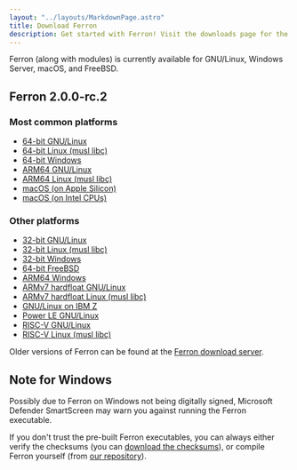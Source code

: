 ```yaml
---
layout: "../layouts/MarkdownPage.astro"
title: Download Ferron
description: Get started with Ferron! Visit the downloads page for the latest stable releases to find your perfect fit!
---
```


Ferron (along with modules) is currently available for GNU/Linux, Windows Server, macOS, and FreeBSD.

## Ferron 2.0.0-rc.2

### Most common platforms

- [64-bit GNU/Linux](https://dl.ferron.sh/2.0.0-rc.2/ferron-2.0.0-rc.2-x86_64-unknown-linux-gnu.zip)
- [64-bit Linux (musl libc)](https://dl.ferron.sh/2.0.0-rc.2/ferron-2.0.0-rc.2-x86_64-unknown-linux-musl.zip)
- [64-bit Windows](https://dl.ferron.sh/2.0.0-rc.2/ferron-2.0.0-rc.2-x86_64-pc-windows-msvc.zip)
- [ARM64 GNU/Linux](https://dl.ferron.sh/2.0.0-rc.2/ferron-2.0.0-rc.2-aarch64-unknown-linux-gnu.zip)
- [ARM64 Linux (musl libc)](https://dl.ferron.sh/2.0.0-rc.2/ferron-2.0.0-rc.2-aarch64-unknown-linux-musl.zip)
- [macOS (on Apple Silicon)](https://dl.ferron.sh/2.0.0-rc.2/ferron-2.0.0-rc.2-aarch64-apple-darwin.zip)
- [macOS (on Intel CPUs)](https://dl.ferron.sh/2.0.0-rc.2/ferron-2.0.0-rc.2-x86_64-apple-darwin.zip)

### Other platforms

- [32-bit GNU/Linux](https://dl.ferron.sh/2.0.0-rc.2/ferron-2.0.0-rc.2-i686-unknown-linux-gnu.zip)
- [32-bit Linux (musl libc)](https://dl.ferron.sh/2.0.0-rc.2/ferron-2.0.0-rc.2-i686-unknown-linux-musl.zip)
- [32-bit Windows](https://dl.ferron.sh/2.0.0-rc.2/ferron-2.0.0-rc.2-i686-pc-windows-msvc.zip)
- [64-bit FreeBSD](https://dl.ferron.sh/2.0.0-rc.2/ferron-2.0.0-rc.2-x86_64-unknown-freebsd.zip)
- [ARM64 Windows](https://dl.ferron.sh/2.0.0-rc.2/ferron-2.0.0-rc.2-aarch64-pc-windows-msvc.zip)
- [ARMv7 hardfloat GNU/Linux](https://dl.ferron.sh/2.0.0-rc.2/ferron-2.0.0-rc.2-armv7-unknown-linux-gnueabihf.zip)
- [ARMv7 hardfloat Linux (musl libc)](https://dl.ferron.sh/2.0.0-rc.2/ferron-2.0.0-rc.2-armv7-unknown-linux-musleabihf.zip)
- [GNU/Linux on IBM Z](https://dl.ferron.sh/2.0.0-rc.2/ferron-2.0.0-rc.2-s390x-unknown-linux-gnu.zip)
- [Power LE GNU/Linux](https://dl.ferron.sh/2.0.0-rc.2/ferron-2.0.0-rc.2-powerpc64le-unknown-linux-gnu.zip)
- [RISC-V GNU/Linux](https://dl.ferron.sh/2.0.0-rc.2/ferron-2.0.0-rc.2-riscv64gc-unknown-linux-gnu.zip)
- [RISC-V Linux (musl libc)](https://dl.ferron.sh/2.0.0-rc.2/ferron-2.0.0-rc.2-riscv64gc-unknown-linux-musl.zip)

Older versions of Ferron can be found at the [Ferron download server](https://dl.ferron.sh/).

## Note for Windows

Possibly due to Ferron on Windows not being digitally signed, Microsoft Defender SmartScreen may warn you against running the Ferron executable.

If you don't trust the pre-built Ferron executables, you can always either verify the checksums (you can [download the checksums](https://dl.ferron.sh/2.0.0-rc.2/ferron-2.0.0-rc.2.sha256sum)), or compile Ferron yourself (from [our repository](https://github.com/ferronweb/ferron)).
